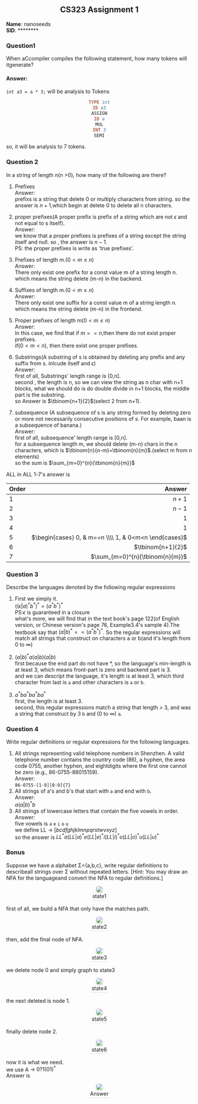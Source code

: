 <!--
 * @Github: https://github.com/Certseeds/CS323_Compilers_2020F
 * @Organization: SUSTech
 * @Author: nanoseeds
 * @Date: 2020-09-19 21:47:34
 * @LastEditors: nanoseeds
 * @LastEditTime: 2020-09-20 15:41:17
 * @License: CC-BY-NC-SA_V4_0 or any later version 
 -->
<h2 style="text-align:center">CS323 Assignment 1</h2>

**Name**: nanoseeds  
**SID**: \*\*\*\*\*\*\*\*

### Question1 
When aCcompiler compiles the following statement, how many tokens will itgenerate?

#### Answer:
`int a3 = a * 3;`
will be analysis to Tokens
``` flex
TYPE int
ID a3
ASSIGN
ID a
MUL
INT 3
SEMI
```
so, it will be analysis to 7 tokens.

### Question 2
In a string of length n(n >0), how many of the following are there?
1. Prefixes  
Answer:  
prefixs is a string that delete 0 or multiply characters from string.
so the answer is $n+1$,which begin at delete 0 to delete all n characters.

2. proper prefixes(A proper prefix is prefix of a string which are not $\epsilon$ and not equal to s itself).    
Answer:  
we know that a proper prefixes is prefixes of a string except the string itself and null. so , the answer is $n-1$.  
PS: the proper prefixes is write as 'true prefixes'.  

3. Prefixes of length m.($0<m≤n$)</br>
Answer:  
There only exist one prefix for a const value m of a string length n.  
which means the string delete (m-n) in the backend.  

4. Suffixes of length m.($0<m≤n$)</br>
Answer:  
There only exist one suffix for a const value m of a string length n.  
which means the string delete (m-n) in the frontend.  

5. Proper prefixes of length m($0<m≤n$)</br>
Answer:  
In this case, we find that if $m==n$,then there do not exist proper prefixes.  
if($0<m<n$), then there exist one proper prefixes.  

6. Substrings(A substring of s is obtained by deleting any prefix and any suffix from s. inlcude itself and $\epsilon$)</br>
Answer:  
first of all, Substrings' length range is [0,n].  
second , the length is n, so we can view the string as n char with n+1 blocks, what we should do is do double divide in n+1 blocks, the middle part is the substring.  
so Answer is $\tbinom{n+1}{2}$(select 2 from n+1).  

7. subsequence (A subsequence of s is any string formed by deleting zero or more not necessarily consecutive  positions of s. For example, baan is a subsequence of banana.)</br>
Answer:  
first of all, subsequence' length range is [0,n].  
for a subsequence length m, we should delete (m-n) chars in the n characters, which is $\tbinom{n}{n-m}=\tbinom{n}{m}$.(select m from n elements)  
so the sum is $\sum_{m=0}^{n}{\tbinom{n}{m}}$  

ALL in ALL
1-7's answer is 

| Order |                                                 Answer |
| :---- | -----------------------------------------------------: |
| 1     |                                                  $n+1$ |
| 2     |                                                  $n-1$ |
| 3     |                                                    $1$ |
| 4     |                                                    $1$ |
| 5     | $\begin{cases}  0, & m==n \\\\ 1, & 0<m<n \end{cases}$ |
| 6     |                                      $\tbinom{n+1}{2}$ |
| 7     |                        $\sum_{m=0}^{n}{\tbinom{n}{m}}$ |

### Question 3
Describe the languages denoted by the following regular expressions

1. First we simply it.  
$((\epsilon|a)^{*}b^{*})^{*}=(a^{*}b^{*})^{*}$  
PS:$\epsilon$ is guaranteed in a closure  
what's more, we will find that in the text book's page 122(of English version, or Chinese version's page 76, Example3.4's sample 4).The textbook say that $(a|b)^{*} == (a^*b^*)^*$. So the regular expressions will match all strings that construct on characters a or b(and it's length from $0$ to $\infty$)

2. $(a|b)^*a(a|b)(a|b)$   
first because the end part do not have *, so the language's min-length is at least 3, which means front-part is zero and backend part is 3.  
and we can descript the language, it's length is at least 3, which third character from last is `a`  and other characters is `a` or `b`.

3. $a^*ba^*ba^*ba^*$  
first, the length is at least 3.  
second, this regular expressions match a string that length > 3, and was a string that construct by 3 `b` and ($0$ to $\infty$) `a`.

### Question 4
Write regular definitions or regular expressions for the following languages.  
1. All strings representing valid telephone numbers in Shenzhen. A valid telephone number contains the country code (86), a hyphen, the area code 0755, another hyphen, and eightdigits where the first one cannot be zero (e.g., 86-0755-88015159).  
Answer:  
`86-0755-[1-9][0-9]{7}`
1. All strings of a's and b's that start with `a` and end with `b`.  
Answer:  
$a(a|b)^{*}b$
3. All strings of lowercase letters that contain the five vowels in order.  
Answer:  
five vowels is `a` `e` `i` `o` `u`  
we define LL -> $[bcdfghjklmnpqrstwvxyz]$  
so the answer is $LL^{*}a(LL|a)^{*}e(LL|e)^{*}i(LL|i)^{*}o(LL|o)^{*}u(LL|u)^{*}$

### Bonus
Suppose we have a alphabet Σ={a,b,c}, write regular definitions to describeall strings over Σ without repeated letters.  [Hint:  You may draw an NFA for the languageand convert the NFA to regular definitions.]

<div>
  <img src="./bonus_state1.png"><br />
  <div>state1</div>
</div>

first of all, we build a NFA that only have the matches path.

<div>
  <img src="./bonus_state2.png"><br />
  <div>state2</div>
</div>

then, add the final node of NFA.

<div>
  <img src="./bonus_state3.png"><br />
  <div>state3</div>
</div>

we delete node 0 and simply graph to state3

<div>
  <img src="./bonus_state4.png"><br />
  <div>state4</div>
</div>

the next deleted is node 1.

<div>
  <img src="./bonus_state5.png"><br />
  <div>state5</div>
</div>

finally delete node 2.

<div>
  <img src="./bonus_state6.png"><br />
  <div>state6</div>
</div>

now it is what we need.  
we use A -> $0?1(01)^{*}$  
Answer is  
<div>
  <img src="./bonus_state7.png"><br />
  <div>Answer</div>
</div>

<style type="text/css">
div{
  text-align: center;
}
div>div {
  text-align: center;
  border-bottom: 1px solid #d9d9d9;
  display: inline-block;
  padding: 2px;
}
div>img{
  border-radius: 0.3125em;
  box-shadow: 0 2px 4px 0 rgba(34,36,38,.12),0 2px 10px 0 rgba(34,36,38,.08);
}
</style>